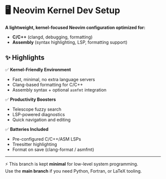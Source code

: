 # 🖥️ Neovim Kernel Dev Setup  

**A lightweight, kernel-focused Neovim configuration optimized for:**  
- **C/C++** (clangd, debugging, formatting)  
- **Assembly** (syntax highlighting, LSP, formatting support)  

## ✨ Highlights  
✅ **Kernel-Friendly Environment**  
- Fast, minimal, no extra language servers  
- Clang-based formatting for C/C++  
- Assembly syntax + optional `asmfmt` integration  

✅ **Productivity Boosters**  
- Telescope fuzzy search  
- LSP-powered diagnostics  
- Quick navigation and editing  

✅ **Batteries Included**  
- Pre-configured C/C++/ASM LSPs  
- Treesitter highlighting  
- Format on save (clang-format / asmfmt)  

---

⚡ This branch is kept **minimal** for low-level system programming.  
Use the **main branch** if you need Python, Fortran, or LaTeX tooling.  

